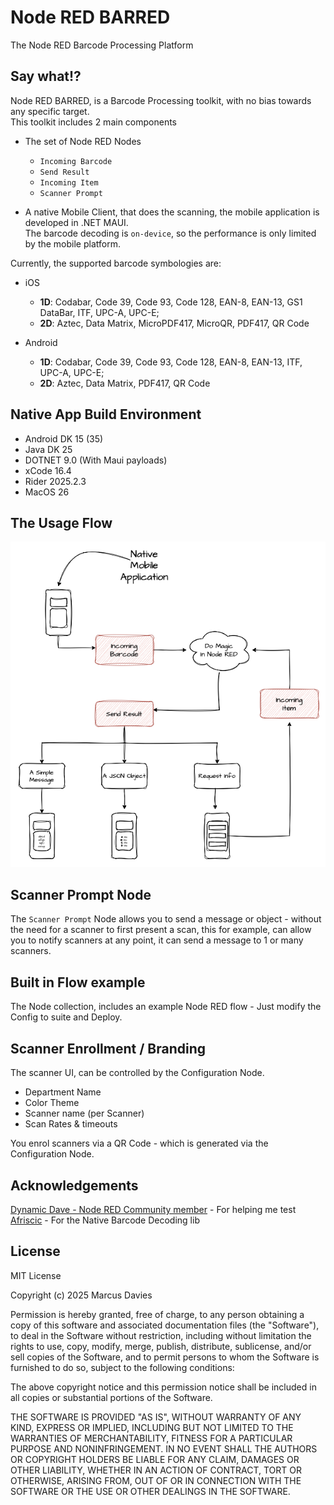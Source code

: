 # Node RED BARRED
The Node RED Barcode Processing Platform

## Say what!?
Node RED BARRED, is a Barcode Processing toolkit, with no bias towards any specific target.  
This toolkit includes 2 main components

- The set of Node RED Nodes 
  - `Incoming Barcode`
  - `Send Result`
  - `Incoming Item`
  - `Scanner Prompt`

- A native Mobile Client, that does the scanning, the mobile application is developed in .NET MAUI.  
  The barcode decoding is `on-device`, so the performance is only limited by the mobile platform. 

Currently, the supported barcode symbologies are:

 - iOS
   - **1D**: Codabar, Code 39, Code 93, Code 128, EAN-8, EAN-13, GS1 DataBar, ITF, UPC-A, UPC-E;
   - **2D**: Aztec, Data Matrix, MicroPDF417, MicroQR, PDF417, QR Code

- Android
   - **1D**: Codabar, Code 39, Code 93, Code 128, EAN-8, EAN-13, ITF, UPC-A, UPC-E;
   - **2D**: Aztec, Data Matrix, PDF417, QR Code
     

## Native App Build Environment

 - Android DK 15 (35)
 - Java DK 25
 - DOTNET 9.0 (With Maui payloads)
 - xCode 16.4
 - Rider 2025.2.3
 - MacOS 26

## The Usage Flow

![Image](./Images/flow.png)

## Scanner Prompt Node

The `Scanner Prompt` Node allows you to send a message or object - without the need for a scanner to first present a scan, this for example, can allow you to notify scanners at any point, it can send a message to 1 or many scanners.

## Built in Flow example

The Node collection, includes an example Node RED flow - Just modify the Config to suite and Deploy.

## Scanner Enrollment / Branding

The scanner UI, can be controlled by the Configuration Node.

 - Department Name
 - Color Theme
 - Scanner name (per Scanner)
 - Scan Rates & timeouts

 You enrol scanners via a QR Code - which is generated via the Configuration Node.  

## Acknowledgements

[Dynamic Dave - Node RED Community member](https://discourse.nodered.org/u/dynamicdave/summary) - For helping me test  
[Afriscic](https://github.com/afriscic) - For the Native Barcode Decoding lib



## License
MIT License

Copyright (c) 2025 Marcus Davies

Permission is hereby granted, free of charge, to any person obtaining a copy
of this software and associated documentation files (the "Software"), to deal
in the Software without restriction, including without limitation the rights
to use, copy, modify, merge, publish, distribute, sublicense, and/or sell
copies of the Software, and to permit persons to whom the Software is
furnished to do so, subject to the following conditions:

The above copyright notice and this permission notice shall be included in all
copies or substantial portions of the Software.

THE SOFTWARE IS PROVIDED "AS IS", WITHOUT WARRANTY OF ANY KIND, EXPRESS OR
IMPLIED, INCLUDING BUT NOT LIMITED TO THE WARRANTIES OF MERCHANTABILITY,
FITNESS FOR A PARTICULAR PURPOSE AND NONINFRINGEMENT. IN NO EVENT SHALL THE
AUTHORS OR COPYRIGHT HOLDERS BE LIABLE FOR ANY CLAIM, DAMAGES OR OTHER
LIABILITY, WHETHER IN AN ACTION OF CONTRACT, TORT OR OTHERWISE, ARISING FROM,
OUT OF OR IN CONNECTION WITH THE SOFTWARE OR THE USE OR OTHER DEALINGS IN THE
SOFTWARE.
